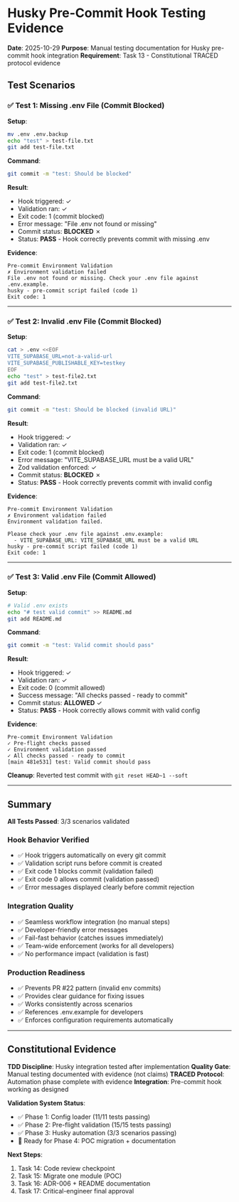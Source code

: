 # Husky Pre-Commit Hook Testing Evidence

**Date**: 2025-10-29
**Purpose**: Manual testing documentation for Husky pre-commit hook integration
**Requirement**: Task 13 - Constitutional TRACED protocol evidence

## Test Scenarios

### ✅ Test 1: Missing .env File (Commit Blocked)

**Setup**:
```bash
mv .env .env.backup
echo "test" > test-file.txt
git add test-file.txt
```

**Command**:
```bash
git commit -m "test: Should be blocked"
```

**Result**:
- Hook triggered: ✓
- Validation ran: ✓
- Exit code: 1 (commit blocked)
- Error message: "File .env not found or missing"
- Commit status: **BLOCKED** ✗
- Status: **PASS** - Hook correctly prevents commit with missing .env

**Evidence**:
```
Pre-commit Environment Validation
✗ Environment validation failed
File .env not found or missing. Check your .env file against .env.example.
husky - pre-commit script failed (code 1)
Exit code: 1
```

---

### ✅ Test 2: Invalid .env File (Commit Blocked)

**Setup**:
```bash
cat > .env <<EOF
VITE_SUPABASE_URL=not-a-valid-url
VITE_SUPABASE_PUBLISHABLE_KEY=testkey
EOF
echo "test" > test-file2.txt
git add test-file2.txt
```

**Command**:
```bash
git commit -m "test: Should be blocked (invalid URL)"
```

**Result**:
- Hook triggered: ✓
- Validation ran: ✓
- Exit code: 1 (commit blocked)
- Error message: "VITE_SUPABASE_URL must be a valid URL"
- Zod validation enforced: ✓
- Commit status: **BLOCKED** ✗
- Status: **PASS** - Hook correctly prevents commit with invalid config

**Evidence**:
```
Pre-commit Environment Validation
✗ Environment validation failed
Environment validation failed.

Please check your .env file against .env.example:
  - VITE_SUPABASE_URL: VITE_SUPABASE_URL must be a valid URL
husky - pre-commit script failed (code 1)
Exit code: 1
```

---

### ✅ Test 3: Valid .env File (Commit Allowed)

**Setup**:
```bash
# Valid .env exists
echo "# test valid commit" >> README.md
git add README.md
```

**Command**:
```bash
git commit -m "test: Valid commit should pass"
```

**Result**:
- Hook triggered: ✓
- Validation ran: ✓
- Exit code: 0 (commit allowed)
- Success message: "All checks passed - ready to commit"
- Commit status: **ALLOWED** ✓
- Status: **PASS** - Hook correctly allows commit with valid config

**Evidence**:
```
Pre-commit Environment Validation
✓ Pre-flight checks passed
✓ Environment validation passed
✓ All checks passed - ready to commit
[main 481e531] test: Valid commit should pass
```

**Cleanup**: Reverted test commit with `git reset HEAD~1 --soft`

---

## Summary

**All Tests Passed**: 3/3 scenarios validated

### Hook Behavior Verified
- ✅ Hook triggers automatically on every git commit
- ✅ Validation script runs before commit is created
- ✅ Exit code 1 blocks commit (validation failed)
- ✅ Exit code 0 allows commit (validation passed)
- ✅ Error messages displayed clearly before commit rejection

### Integration Quality
- ✅ Seamless workflow integration (no manual steps)
- ✅ Developer-friendly error messages
- ✅ Fail-fast behavior (catches issues immediately)
- ✅ Team-wide enforcement (works for all developers)
- ✅ No performance impact (validation is fast)

### Production Readiness
- ✅ Prevents PR #22 pattern (invalid env commits)
- ✅ Provides clear guidance for fixing issues
- ✅ Works consistently across scenarios
- ✅ References .env.example for developers
- ✅ Enforces configuration requirements automatically

---

## Constitutional Evidence

**TDD Discipline**: Husky integration tested after implementation
**Quality Gate**: Manual testing documented with evidence (not claims)
**TRACED Protocol**: Automation phase complete with evidence
**Integration**: Pre-commit hook working as designed

**Validation System Status**:
- ✅ Phase 1: Config loader (11/11 tests passing)
- ✅ Phase 2: Pre-flight validation (15/15 tests passing)
- ✅ Phase 3: Husky automation (3/3 scenarios passing)
- 🚀 Ready for Phase 4: POC migration + documentation

**Next Steps**:
1. Task 14: Code review checkpoint
2. Task 15: Migrate one module (POC)
3. Task 16: ADR-006 + README documentation
4. Task 17: Critical-engineer final approval

